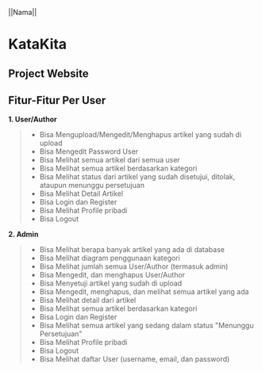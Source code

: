 ||Nama||

# KataKita
## Project Website

## Fitur-Fitur Per User

**1. User/Author**
> - Bisa Mengupload/Mengedit/Menghapus artikel yang sudah di upload
> - Bisa Mengedit Password User
> - Bisa Melihat semua artikel dari semua user
> - Bisa Melihat semua artikel berdasarkan kategori
> - Bisa Melihat status dari artikel yang sudah disetujui, ditolak, ataupun menunggu persetujuan
> - Bisa Melihat Detail Artikel
> - Bisa Login dan Register
> - Bisa Melihat Profile pribadi
> - Bisa Logout

**2. Admin**
> - Bisa Melihat berapa banyak artikel yang ada di database
> - Bisa Melihat diagram penggunaan kategori
> - Bisa Melihat jumlah semua User/Author (termasuk admin)
> - Bisa Mengedit, dan menghapus User/Author
> - Bisa Menyetuji artikel yang sudah di upload
> - Bisa Mengedit, menghapus, dan melihat semua artikel yang ada
> - Bisa Melihat detail dari artikel
> - Bisa Melihat semua artikel berdasarkan kategori
> - Bisa Login dan Register
> - Bisa Melihat semua artikel yang sedang dalam status "Menunggu Persetujuan"
> - Bisa Melihat Profile pribadi
> - Bisa Logout
> - Bisa Melihat daftar User (username, email, dan password)
